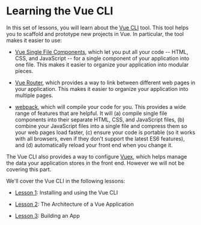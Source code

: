 # Learning the Vue CLI

In this set of lessons, you will learn about the [Vue
CLI](https://cli.vuejs.org/) tool. This tool helps you to scaffold and prototype
new projects in Vue. In particular, the tool makes it easier to use:

- [Vue Single File Components](https://vuejs.org/v2/guide/single-file-components.html),
  which let you put all your code -- HTML, CSS, and JavaScript -- for a single
  component of your application into one file. This makes it easier to organize your application into modular pieces.

- [Vue Router](https://router.vuejs.org/), which provides a way to
link between different web pages in your application. This makes it easier
to organize your application into multiple pages.

- [webpack](https://webpack.js.org/), which will compile
your code for you. This provides a wide range of features that
are helpful. It will (a) compile single file components into their separate HTML, CSS, and JavaScript files, (b) combine your JavaScript files into a single file and compress them so your web pages load faster, (c) ensure your code is portable (so it works with all browsers, even if they don't support the latest ES6 features), and (d) automatically reload your front end when you change it.

The Vue CLI also provides a way to configure [Vuex](https://vuex.vuejs.org/), which helps manage the data your application stores in the front end. However
we will not be covering this part.

We'll cover the Vue CLI in the following lessons:

- [Lesson 1](/tutorials/lesson1.md): Installing and using the Vue CLI

- [Lesson 2](/tutorials/lesson2.md): The Architecture of a Vue Application

- [Lesson 3](/tutorials/lesson3.md): Building an App
